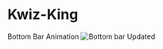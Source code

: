 # Kwiz-King
Bottom Bar Animation
![Bottom bar Updated](https://user-images.githubusercontent.com/78037912/129003738-f426becc-57e3-458e-be0f-417d57694b1a.gif)
